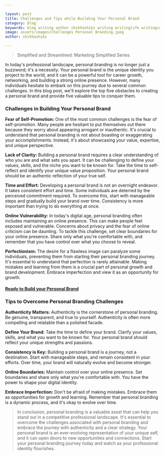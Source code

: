 ```yaml
---

layout: post
title: Challenges and Tips while Building Your Personal Brand
category: blog
keywords: blog writing author shikhashikz writing writinglife writingcommunity
image: assets/images/Challenges Personal Branding.jpeg
author: shikhashikz

---
```

> Simplified and Streamlined: Marketing Simplified Series

In today's professional landscape, personal branding is no longer just a buzzword; it's a necessity. Your personal brand is the unique identity you project to the world, and it can be a powerful tool for career growth, networking, and building a strong online presence. However, many individuals hesitate to embark on this journey due to several common challenges. In this blog post, we'll explore the top five obstacles to creating a personal brand and provide five valuable tips to conquer them.

### Challenges in Building Your Personal Brand ###

**Fear of Self-Promotion:** One of the most common challenges is the fear of self-promotion. Many people are hesitant to put themselves out there because they worry about appearing arrogant or inauthentic. It's crucial to understand that personal branding is not about boasting or exaggerating your accomplishments. Instead, it's about showcasing your value, expertise, and unique perspective.

**Lack of Clarity:** Building a personal brand requires a clear understanding of who you are and what sets you apart. It can be challenging to define your values, skills, and the niche you want to be known for. Take the time to self-reflect and identify your unique value proposition. Your personal brand should be an authentic reflection of your true self.

**Time and Effort:** Developing a personal brand is not an overnight endeavor. It takes consistent effort and time. Some individuals are deterred by the perceived commitment required. To overcome this, start with manageable steps and gradually build your brand over time. Consistency is more important than trying to do everything at once.

**Online Vulnerability:** In today's digital age, personal branding often includes maintaining an online presence. This can make people feel exposed and vulnerable. Concerns about privacy and the fear of online criticism can be daunting. To tackle this challenge, set clear boundaries for your online presence. Share only what you're comfortable with, and remember that you have control over what you choose to reveal.

**Perfectionism:** The desire for a flawless image can paralyze some individuals, preventing them from starting their personal branding journey. It's essential to understand that perfection is rarely attainable. Making mistakes and learning from them is a crucial part of personal growth and brand development. Embrace imperfection and view it as an opportunity for growth.

#### [Ready to Build your Personal Brand](https://calendly.com/shikhapakhide) ####

### Tips to Overcome Personal Branding Challenges ###

**Authenticity Matters:** Authenticity is the cornerstone of personal branding. Be genuine, transparent, and true to yourself. Authenticity is often more compelling and relatable than a polished facade.

**Define Your Brand:** Take the time to define your brand. Clarify your values, skills, and what you want to be known for. Your personal brand should reflect your unique strengths and passions.

**Consistency is Key:** Building a personal brand is a journey, not a destination. Start with manageable steps, and remain consistent in your efforts. Over time, your brand will naturally evolve and become stronger.

**Online Boundaries:** Maintain control over your online presence. Set boundaries and share only what you're comfortable with. You have the power to shape your digital identity.

**Embrace Imperfection:** Don't be afraid of making mistakes. Embrace them as opportunities for growth and learning. Remember that personal branding is a dynamic process, and it's okay to evolve over time.

> In conclusion, personal branding is a valuable asset that can help you stand out in a competitive professional landscape. It's essential to overcome the challenges associated with personal branding and embrace the journey with authenticity and a clear strategy. Your personal brand is an ever-evolving representation of your unique self, and it can open doors to new opportunities and connections. Start your personal branding journey today and watch as your professional identity flourishes.
